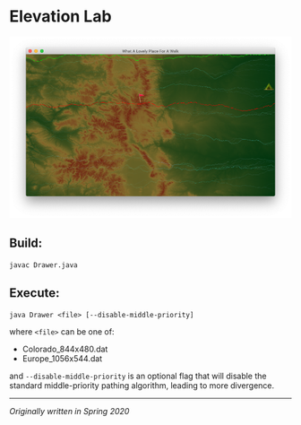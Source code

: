 # Elevation Lab

![](cover.png)

## Build:

`javac Drawer.java`

## Execute:

`java Drawer <file> [--disable-middle-priority]`

where `<file>` can be one of:

- Colorado_844x480.dat
- Europe_1056x544.dat

and `--disable-middle-priority` is an optional flag that will disable the standard middle-priority pathing algorithm, leading to more divergence.

---

*Originally written in Spring 2020*
